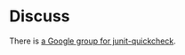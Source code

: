 # Discuss

There is [a Google group for junit-quickcheck](https://groups.google.com/d/forum/junit-quickcheck).

